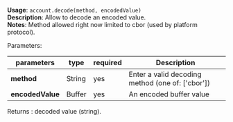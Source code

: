 **Usage**: `account.decode(method, encodedValue)`  
**Description**: Allow to decode an encoded value.  
**Notes**: Method allowed right now limited to cbor (used by platform protocol).

Parameters:

| parameters       | type   | required | Description                                      |
| ---------------- | ------ | -------- | ------------------------------------------------ |
| **method**       | String | yes      | Enter a valid decoding method (one of: ['cbor']) |
| **encodedValue** | Buffer | yes      | An encoded buffer value                          |

Returns : decoded value (string).
